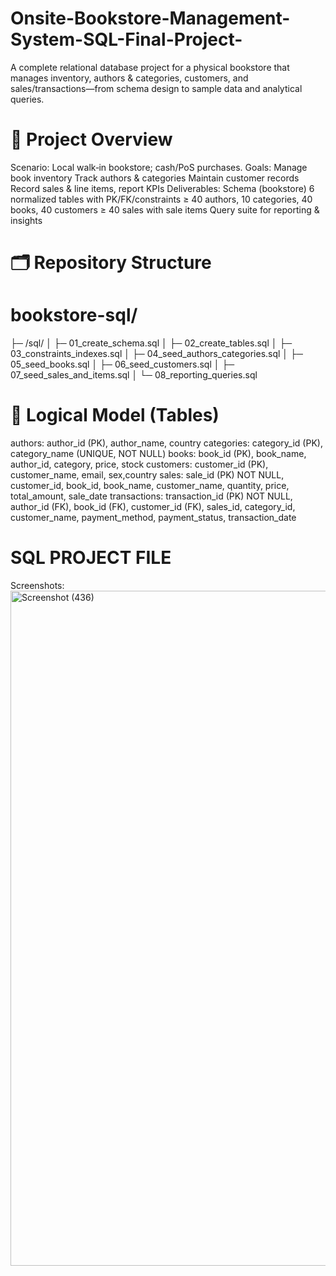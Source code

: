 # Onsite-Bookstore-Management-System-SQL-Final-Project-
A complete relational database project for a physical bookstore that manages inventory, authors &amp; categories, customers, and sales/transactions—from schema design to sample data and analytical queries.
# 🧭 Project Overview
Scenario: Local walk‑in bookstore; cash/PoS purchases.
Goals:
  Manage book inventory
  Track authors & categories
  Maintain customer records
  Record sales & line items, report KPIs
  Deliverables:
  Schema (bookstore)
  6 normalized tables with PK/FK/constraints
  ≥ 40 authors, 10 categories, 40 books, 40 customers
  ≥ 40 sales with sale items
  Query suite for reporting & insights
# 🗂️ Repository Structure
# bookstore-sql/
  ├─ /sql/
  │ ├─ 01_create_schema.sql
  │ ├─ 02_create_tables.sql
  │ ├─ 03_constraints_indexes.sql
  │ ├─ 04_seed_authors_categories.sql
  │ ├─ 05_seed_books.sql
  │ ├─ 06_seed_customers.sql
  │ ├─ 07_seed_sales_and_items.sql
  │ └─ 08_reporting_queries.sql
 # 🧱 Logical Model (Tables)
  authors: author_id (PK), author_name, country
  categories: category_id (PK), category_name (UNIQUE, NOT NULL)
  books: book_id (PK), book_name, author_id, category, price, stock
  customers: customer_id (PK), customer_name, email, sex,country
  sales: sale_id (PK) NOT NULL, customer_id, book_id, book_name, customer_name, quantity, price, total_amount, sale_date
  transactions: transaction_id (PK) NOT NULL, author_id (FK), book_id (FK), customer_id (FK), sales_id, category_id, customer_name, payment_method, payment_status, transaction_date
  # SQL PROJECT FILE
  Screenshots: <img width="1920" height="1080" alt="Screenshot (436)" src="https://github.com/user-attachments/assets/dd8edaef-cec1-4738-bb75-edbaecf8d083" />
